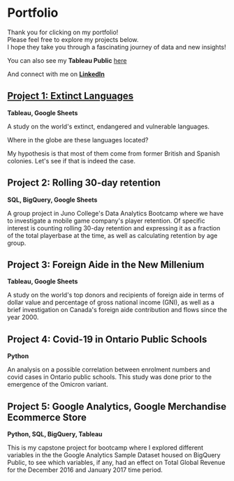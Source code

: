 # Portfolio
Thank you for clicking on my portfolio!  
Please feel free to explore my projects below.  
I hope they take you through a fascinating journey of data and new insights!

You can also see my **Tableau Public** [here](https://public.tableau.com/app/profile/ruby.rondina) 

And connect with me on [**LinkedIn**](https://www.linkedin.com/in/ruby-rondina-39315a16/)

## [Project 1: Extinct Languages](https://github.com/RubyRondina/Project-1--Extinct-Languages)
**Tableau, Google Sheets**

A study on the world's extinct, endangered and vulnerable languages.  

Where in the globe are these languages located?

My hypothesis is that most of them come from former British and Spanish colonies.  Let's see if that is indeed the case.


## Project 2: Rolling 30-day retention 
**SQL, BigQuery, Google Sheets**

A group project in Juno College's Data Analytics Bootcamp where we have to investigate a mobile game company's player retention. Of specific interest is counting rolling 30-day retention and expressing it as a fraction of the total playerbase at the time, as well as calculating retention by age group.


## Project 3: Foreign Aide in the New Millenium
**Tableau, Google Sheets**

A study on the world's top donors and recipients of foreign aide in terms of dollar value and percentage of gross national income (GNI), as well as a brief investigation on Canada's foreign aide contribution and flows since the year 2000.


## Project 4: Covid-19 in Ontario Public Schools
**Python**

An analysis on a possible correlation between enrolment numbers and covid cases in Ontario public schools.  This study was done prior to the emergence of the Omicron variant.


## Project 5: Google Analytics, Google Merchandise Ecommerce Store
**Python, SQL, BigQuery, Tableau**

This is my capstone project for bootcamp where I explored different variables in the the Google Analytics Sample Dataset housed on BigQuery Public, to see which variables, if any, had an effect on Total Global Revenue for the December 2016 and January 2017 time period.
